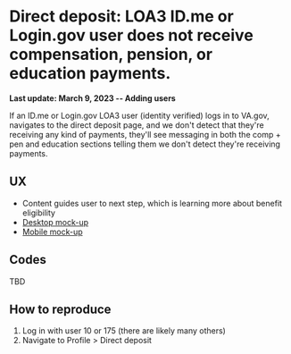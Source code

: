 # Direct deposit: LOA3 ID.me or Login.gov user does not receive compensation, pension, or education payments.

**Last update: March 9, 2023 -- Adding users**

If an ID.me or Login.gov LOA3 user (identity verified) logs in to VA.gov, navigates to the direct deposit page, and we don't detect that they're receiving any kind of payments, they'll see messaging in both the comp + pen and education sections telling them we don't detect they're receiving payments.

## UX
- Content guides user to next step, which is learning more about benefit eligibility
- [Desktop mock-up](https://www.sketch.com/s/1a920e73-1dcb-47c4-aae8-08656756c131/a/zxa2gRa)
- [Mobile mock-up](https://www.sketch.com/s/1a920e73-1dcb-47c4-aae8-08656756c131/a/v8Gk7n8)

## Codes
TBD

## How to reproduce
1. Log in with user 10 or 175 (there are likely many others)
2. Navigate to Profile > Direct deposit
